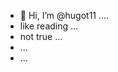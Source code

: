 - 👋 Hi, I’m @hugot11 ....
- like reading ...
- not true ...
- ...
- ...
<!---
hugot11/hugot11 is a ✨ special ✨ repository because its `README.md` (this file) appears on your GitHub profile.
You can click the Preview link to take a look at your changes.
--->
